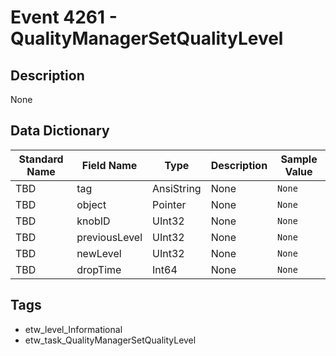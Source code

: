 # Event 4261 - QualityManagerSetQualityLevel

## Description
None

## Data Dictionary
|Standard Name|Field Name|Type|Description|Sample Value|
|---|---|---|---|---|
|TBD|tag|AnsiString|None|`None`|
|TBD|object|Pointer|None|`None`|
|TBD|knobID|UInt32|None|`None`|
|TBD|previousLevel|UInt32|None|`None`|
|TBD|newLevel|UInt32|None|`None`|
|TBD|dropTime|Int64|None|`None`|

## Tags
* etw_level_Informational
* etw_task_QualityManagerSetQualityLevel